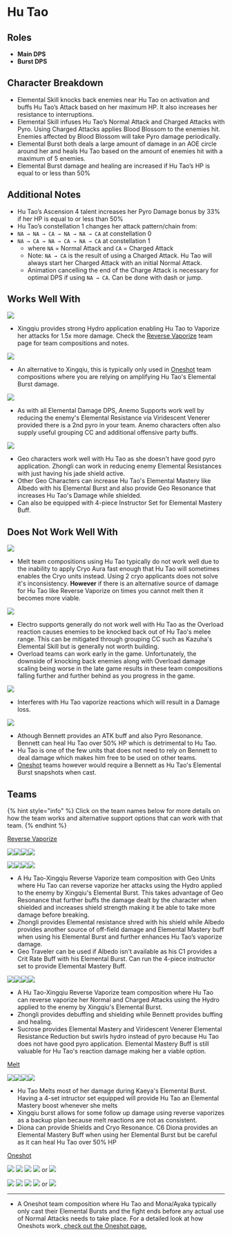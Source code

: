 # Hu Tao

## **Roles**

* **Main DPS**
* **Burst DPS**

## **Character Breakdown**

* Elemental Skill knocks back enemies near Hu Tao on activation and buffs Hu Tao’s Attack based on her maximum HP. It also increases her resistance to interruptions.
* Elemental Skill infuses Hu Tao’s Normal Attack and Charged Attacks with Pyro. Using Charged Attacks applies Blood Blossom to the enemies hit. Enemies affected by Blood Blossom will take Pyro damage periodically.
* Elemental Burst both deals a large amount of damage in an AOE circle around her and heals Hu Tao based on the amount of enemies hit with a maximum of 5 enemies.
* Elemental Burst damage and healing are increased if Hu Tao’s HP is equal to or less than 50%

## **Additional Notes**

* Hu Tao’s Ascension 4 talent increases her Pyro Damage bonus by 33% if her HP is equal to or less than 50%
* Hu Tao’s constellation 1 changes her attack pattern/chain from:
* `NA → NA → CA → NA → NA → CA` at constellation 0
* `NA → CA → NA → CA → NA → CA` at constellation 1
  * where `NA` = Normal Attack and `CA` = Charged Attack
  * Note: `NA → CA` is the result of using a Charged Attack. Hu Tao will always start her Charged Attack with an initial Normal Attack.
  * Animation cancelling the end of the Charge Attack is necessary for optimal DPS if using `NA → CA`. Can be done with dash or jump.

## **Works Well With**

![](../../.gitbook/assets/UI\_AvatarIcon\_Xingqiu.png)

* Xingqiu provides strong Hydro application enabling Hu Tao to Vaporize her attacks for 1.5x more damage. Check the [Reverse Vaporize](../../teams/reverse-vaporize.md) team page for team compositions and notes.

![](../../.gitbook/assets/UI\_AvatarIcon\_Mona.png)

* An alternative to Xingqiu, this is typically only used in [Oneshot](../../teams/oneshot.md) team compositions where you are relying on amplifying Hu Tao's Elemental Burst damage.

![](../../.gitbook/assets/Element\_Anemo.webp)

* As with all Elemental Damage DPS, Anemo Supports work well by reducing the enemy's Elemental Resistance via Viridescent Venerer provided there is a 2nd pyro in your team. Anemo characters often also supply useful grouping CC and additional offensive party buffs.

![](../../.gitbook/assets/Element\_Geo.webp)

* Geo characters work well with Hu Tao as she doesn't have good pyro application. Zhongli can work in reducing enemy Elemental Resistances with just having his jade shield active.
* Other Geo Characters can increase Hu Tao's Elemental Mastery like Albedo with his Elemental Burst and also provide Geo Resonance that increases Hu Tao's Damage while shielded.
* Can also be equipped with 4-piece Instructor Set for Elemental Mastery Buff.

## **Does Not Work Well With**

![](../../.gitbook/assets/Element\_Cryo.webp)

* Melt team compositions using Hu Tao typically do not work well due to the inability to apply Cryo Aura fast enough that Hu Tao will sometimes enables the Cryo units instead. Using 2 cryo applicants does not solve it's inconsistency. **However** if there is an alternative source of damage for Hu Tao like Reverse Vaporize on times you cannot melt then it becomes more viable.

![](../../.gitbook/assets/Element\_Electro.webp)

* Electro supports generally do not work well with Hu Tao as the Overload reaction causes enemies to be knocked back out of Hu Tao's melee range. This can be mitigated through grouping CC such as Kazuha's Elemental Skill but is generally not worth building.
* Overload teams can work early in the game. Unfortunately, the downside of knocking back enemies along with Overload damage scaling being worse in the late game results in these team compositions falling further and further behind as you progress in the game.

![](../../.gitbook/assets/UI\_AvatarIcon\_Xiangling.png)

* Interferes with Hu Tao vaporize reactions which will result in a Damage loss.

![](../../.gitbook/assets/UI\_AvatarIcon\_Bennett.png)

* Athough Bennett provides an ATK buff and also Pyro Resonance. Bennett can heal Hu Tao over 50% HP which is detrimental to Hu Tao.
* Hu Tao is one of the few units that does not need to rely on Bennett to deal damage which makes him free to be used on other teams.
* [Oneshot](../../teams/oneshot.md) teams however would require a Bennett as Hu Tao's Elemental Burst snapshots when cast.

## **Teams**

{% hint style="info" %}
Click on the team names below for more details on how the team works and alternative support options that can work with that team.
{% endhint %}

[Reverse Vaporize](../../teams/reverse-vaporize.md)

![](../../.gitbook/assets/UI\_AvatarIcon\_Hutao.png)![](../../.gitbook/assets/UI\_AvatarIcon\_Xingqiu.png)![](../../.gitbook/assets/UI\_AvatarIcon\_Albedo.png)![](../../.gitbook/assets/UI\_AvatarIcon\_Zhongli.png)

![](../../.gitbook/assets/UI\_AvatarIcon\_Hutao.png)![](../../.gitbook/assets/UI\_AvatarIcon\_Xingqiu.png)![](../../.gitbook/assets/UI\_AvatarIcon\_Aether\_Geo.png)![](../../.gitbook/assets/UI\_AvatarIcon\_Zhongli.png)

* A Hu Tao-Xingqiu Reverse Vaporize team composition with Geo Units where Hu Tao can reverse vaporize her attacks using the Hydro applied to the enemy by Xingqiu's Elemental Burst. This takes advantage of Geo Resonance that further buffs the damage dealt by the character when shielded and increases shield strength making it be able to take more damage before breaking.
* Zhongli provides Elemental resistance shred with his shield while Albedo provides another source of off-field damage and Elemental Mastery buff when using his Elemental Burst and further enhances Hu Tao’s vaporize damage.
* Geo Traveler can be used if Albedo isn't available as his C1 provides a Crit Rate Buff with his Elemental Burst. Can run the 4-piece instructor set to provide Elemental Mastery Buff.

![](../../.gitbook/assets/UI\_AvatarIcon\_Hutao.png)![](../../.gitbook/assets/UI\_AvatarIcon\_Xingqiu.png)![](../../.gitbook/assets/UI\_AvatarIcon\_Sucrose.png)![](../../.gitbook/assets/UI\_AvatarIcon\_Zhongli.png)

* A Hu Tao-Xingqiu Reverse Vaporize team composition where Hu Tao can reverse vaporize her Normal and Charged Attacks using the Hydro applied to the enemy by Xingqiu's Elemental Burst.
* Zhongli provides debuffing and shielding while Bennett provides buffing and healing.
* Sucrose provides Elemental Mastery and Viridescent Venerer Elemental Resistance Reduction but swirls hydro instead of pyro because Hu Tao does not have good pyro application. Elemental Mastery Buff is still valuable for Hu Tao's reaction damage making her a viable option.

[Melt](../../teams/melt.md)

![](../../.gitbook/assets/UI\_AvatarIcon\_Hutao.png)![](../../.gitbook/assets/UI\_AvatarIcon\_Xingqiu.png)![](../../.gitbook/assets/UI\_AvatarIcon\_Kaeya.png)![](broken-reference)

* Hu Tao Melts most of her damage during Kaeya's Elemental Burst. Having a 4-set intructor set equipped will provide Hu Tao an Elemental Mastery boost whenever she melts
* Xingqiu burst allows for some follow up damage using reverse vaporizes as a backup plan because melt reactions are not as consistent.
* Diona can provide Shields and Cryo Resonance. C6 Diona provides an Elemental Mastery Buff when using her Elemental Burst but be careful as it can heal Hu Tao over 50% HP

[Oneshot](broken-reference/)

![](../../.gitbook/assets/UI\_AvatarIcon\_Hutao.png) ![](../../.gitbook/assets/UI\_AvatarIcon\_Mona.png) ![](../../.gitbook/assets/UI\_AvatarIcon\_Bennett.png) ![](../../.gitbook/assets/UI\_AvatarIcon\_Sucrose.png) or ![](../../.gitbook/assets/UI\_AvatarIcon\_Kazuha.png)&#x20;

![](../../.gitbook/assets/UI\_AvatarIcon\_Hutao.png) ![](../../.gitbook/assets/UI\_AvatarIcon\_Ayaka.png) ![](../../.gitbook/assets/UI\_AvatarIcon\_Bennett.png) ![](../../.gitbook/assets/UI\_AvatarIcon\_Sucrose.png) or ![](../../.gitbook/assets/UI\_AvatarIcon\_Kazuha.png)

***

* A Oneshot team composition where Hu Tao and Mona/Ayaka typically only cast their Elemental Bursts and the fight ends before any actual use of Normal Attacks needs to take place. For a detailed look at how Oneshots work,[ check out the Oneshot page.](broken-reference/)
